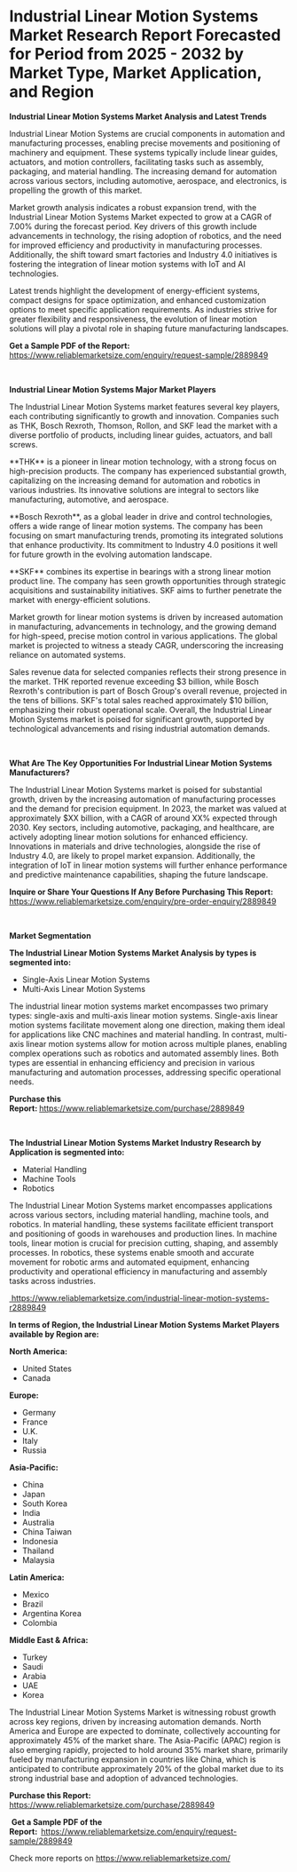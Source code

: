 <p><h1>Industrial Linear Motion Systems Market Research Report Forecasted for Period from 2025 -  2032 by Market Type, Market Application, and Region</h1></p><p><strong>Industrial Linear Motion Systems Market Analysis and Latest Trends</strong></p>
<p><p>Industrial Linear Motion Systems are crucial components in automation and manufacturing processes, enabling precise movements and positioning of machinery and equipment. These systems typically include linear guides, actuators, and motion controllers, facilitating tasks such as assembly, packaging, and material handling. The increasing demand for automation across various sectors, including automotive, aerospace, and electronics, is propelling the growth of this market.</p><p>Market growth analysis indicates a robust expansion trend, with the Industrial Linear Motion Systems Market expected to grow at a CAGR of 7.00% during the forecast period. Key drivers of this growth include advancements in technology, the rising adoption of robotics, and the need for improved efficiency and productivity in manufacturing processes. Additionally, the shift toward smart factories and Industry 4.0 initiatives is fostering the integration of linear motion systems with IoT and AI technologies.</p><p>Latest trends highlight the development of energy-efficient systems, compact designs for space optimization, and enhanced customization options to meet specific application requirements. As industries strive for greater flexibility and responsiveness, the evolution of linear motion solutions will play a pivotal role in shaping future manufacturing landscapes.</p></p>
<p><strong>Get a Sample PDF of the Report:&nbsp;</strong> <a href="https://www.reliablemarketsize.com/enquiry/request-sample/2889849?utm_campaign=2450&utm_medium=2&utm_source=Github&utm_content=ia&utm_term=14032025&utm_id=industrial-linear-motion-systems">https://www.reliablemarketsize.com/enquiry/request-sample/2889849</a></p>
<p>&nbsp;</p>
<p><strong>Industrial Linear Motion Systems Major Market Players</strong></p>
<p><p>The Industrial Linear Motion Systems market features several key players, each contributing significantly to growth and innovation. Companies such as THK, Bosch Rexroth, Thomson, Rollon, and SKF lead the market with a diverse portfolio of products, including linear guides, actuators, and ball screws. </p><p>**THK** is a pioneer in linear motion technology, with a strong focus on high-precision products. The company has experienced substantial growth, capitalizing on the increasing demand for automation and robotics in various industries. Its innovative solutions are integral to sectors like manufacturing, automotive, and aerospace.</p><p>**Bosch Rexroth**, as a global leader in drive and control technologies, offers a wide range of linear motion systems. The company has been focusing on smart manufacturing trends, promoting its integrated solutions that enhance productivity. Its commitment to Industry 4.0 positions it well for future growth in the evolving automation landscape.</p><p>**SKF** combines its expertise in bearings with a strong linear motion product line. The company has seen growth opportunities through strategic acquisitions and sustainability initiatives. SKF aims to further penetrate the market with energy-efficient solutions.</p><p>Market growth for linear motion systems is driven by increased automation in manufacturing, advancements in technology, and the growing demand for high-speed, precise motion control in various applications. The global market is projected to witness a steady CAGR, underscoring the increasing reliance on automated systems.</p><p>Sales revenue data for selected companies reflects their strong presence in the market. THK reported revenue exceeding $3 billion, while Bosch Rexroth's contribution is part of Bosch Group's overall revenue, projected in the tens of billions. SKF's total sales reached approximately $10 billion, emphasizing their robust operational scale. Overall, the Industrial Linear Motion Systems market is poised for significant growth, supported by technological advancements and rising industrial automation demands.</p></p>
<p>&nbsp;</p>
<p><strong>What Are The Key Opportunities For Industrial Linear Motion Systems Manufacturers?</strong></p>
<p><p>The Industrial Linear Motion Systems market is poised for substantial growth, driven by the increasing automation of manufacturing processes and the demand for precision equipment. In 2023, the market was valued at approximately $XX billion, with a CAGR of around XX% expected through 2030. Key sectors, including automotive, packaging, and healthcare, are actively adopting linear motion solutions for enhanced efficiency. Innovations in materials and drive technologies, alongside the rise of Industry 4.0, are likely to propel market expansion. Additionally, the integration of IoT in linear motion systems will further enhance performance and predictive maintenance capabilities, shaping the future landscape.</p></p>
<p><strong>Inquire or Share Your Questions If Any Before Purchasing This Report:</strong> <a href="https://www.reliablemarketsize.com/enquiry/pre-order-enquiry/2889849?utm_campaign=2450&utm_medium=2&utm_source=Github&utm_content=ia&utm_term=14032025&utm_id=industrial-linear-motion-systems">https://www.reliablemarketsize.com/enquiry/pre-order-enquiry/2889849</a></p>
<p>&nbsp;</p>
<p><strong>Market Segmentation</strong></p>
<p><strong>The Industrial Linear Motion Systems Market Analysis by types is segmented into:</strong></p>
<p><ul><li>Single-Axis Linear Motion Systems</li><li>Multi-Axis Linear Motion Systems</li></ul></p>
<p><p>The industrial linear motion systems market encompasses two primary types: single-axis and multi-axis linear motion systems. Single-axis linear motion systems facilitate movement along one direction, making them ideal for applications like CNC machines and material handling. In contrast, multi-axis linear motion systems allow for motion across multiple planes, enabling complex operations such as robotics and automated assembly lines. Both types are essential in enhancing efficiency and precision in various manufacturing and automation processes, addressing specific operational needs.</p></p>
<p><strong>Purchase this Report:&nbsp;</strong><a href="https://www.reliablemarketsize.com/purchase/2889849?utm_campaign=2450&utm_medium=2&utm_source=Github&utm_content=ia&utm_term=14032025&utm_id=industrial-linear-motion-systems">https://www.reliablemarketsize.com/purchase/2889849</a></p>
<p>&nbsp;</p>
<p><strong>The Industrial Linear Motion Systems Market Industry Research by Application is segmented into:</strong></p>
<p><ul><li>Material Handling</li><li>Machine Tools</li><li>Robotics</li></ul></p>
<p><p>The Industrial Linear Motion Systems market encompasses applications across various sectors, including material handling, machine tools, and robotics. In material handling, these systems facilitate efficient transport and positioning of goods in warehouses and production lines. In machine tools, linear motion is crucial for precision cutting, shaping, and assembly processes. In robotics, these systems enable smooth and accurate movement for robotic arms and automated equipment, enhancing productivity and operational efficiency in manufacturing and assembly tasks across industries.</p></p>
<p><a href="https://www.reliablemarketsize.com/industrial-linear-motion-systems-r2889849?utm_campaign=2450&utm_medium=2&utm_source=Github&utm_content=ia&utm_term=14032025&utm_id=industrial-linear-motion-systems">&nbsp;https://www.reliablemarketsize.com/industrial-linear-motion-systems-r2889849</a></p>
<p><strong>In terms of Region, the Industrial Linear Motion Systems Market Players available by Region are:</strong></p>
<p>
    <p> <strong> North America: </strong>
        <ul>
            <li>United States</li>
            <li>Canada</li>
        </ul>
        </p> 
    <p> <strong> Europe: </strong>
        <ul>
            <li>Germany</li>
            <li>France</li>
            <li>U.K.</li>
            <li>Italy</li>
            <li>Russia</li>
        </ul>
        </p> 
    <p> <strong> Asia-Pacific: </strong>
        <ul>
            <li>China</li>
            <li>Japan</li>
            <li>South Korea</li>
            <li>India</li>
            <li>Australia</li>
            <li>China Taiwan</li>
            <li>Indonesia</li>
            <li>Thailand</li>
            <li>Malaysia</li>
        </ul>
        </p> 
    <p> <strong> Latin America: </strong>
        <ul>
            <li>Mexico</li>
            <li>Brazil</li>
            <li>Argentina Korea</li>
            <li>Colombia</li>
        </ul>
        </p> 
    <p> <strong> Middle East & Africa: </strong>
        <ul>
            <li>Turkey</li>
            <li>Saudi</li>
            <li>Arabia</li>
            <li>UAE</li>
            <li>Korea</li>
        </ul>
    </p>
    </p>
<p><p>The Industrial Linear Motion Systems Market is witnessing robust growth across key regions, driven by increasing automation demands. North America and Europe are expected to dominate, collectively accounting for approximately 45% of the market share. The Asia-Pacific (APAC) region is also emerging rapidly, projected to hold around 35% market share, primarily fueled by manufacturing expansion in countries like China, which is anticipated to contribute approximately 20% of the global market due to its strong industrial base and adoption of advanced technologies.</p></p>
<p><strong>Purchase this Report: </strong><a href="https://www.reliablemarketsize.com/purchase/2889849?utm_campaign=2450&utm_medium=2&utm_source=Github&utm_content=ia&utm_term=14032025&utm_id=industrial-linear-motion-systems">https://www.reliablemarketsize.com/purchase/2889849</a></p>
<p>&nbsp;<strong>Get a Sample PDF of the Report:&nbsp;&nbsp;</strong><a href="https://www.reliablemarketsize.com/enquiry/request-sample/2889849?utm_campaign=2450&utm_medium=2&utm_source=Github&utm_content=ia&utm_term=14032025&utm_id=industrial-linear-motion-systems">https://www.reliablemarketsize.com/enquiry/request-sample/2889849</a></p>
<p><strong></strong></p>
<p>Check more reports on <a href="https://www.reliablemarketsize.com/?utm_campaign=2450&utm_medium=2&utm_source=Github&utm_content=ia&utm_term=14032025&utm_id=industrial-linear-motion-systems">https://www.reliablemarketsize.com/</a></p>
